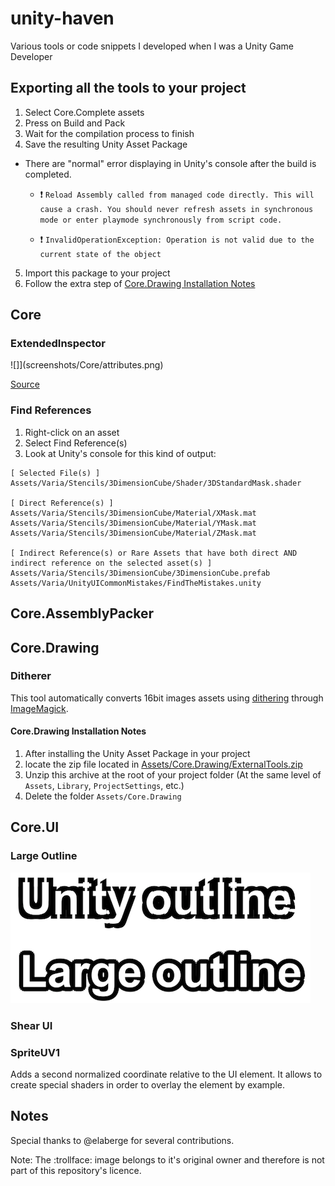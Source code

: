 # unity-haven
Various tools or code snippets I developed when I was a Unity Game Developer

## Exporting all the tools to your project
1. Select Core.Complete assets
2. Press on Build and Pack
3. Wait for the compilation process to finish
4. Save the resulting Unity Asset Package
  * There are "normal" error displaying in Unity's console after the build is completed.
    * :exclamation: `Reload Assembly called from managed code directly. This will cause a crash. You should never refresh assets in synchronous mode or enter playmode synchronously from script code.`

    * :exclamation: `InvalidOperationException: Operation is not valid due to the current state of the object`
5. Import this package to your project
6. Follow the extra step of [Core.Drawing Installation Notes](#coredrawing-installation-notes)

## Core

### ExtendedInspector

![]](screenshots/Core/attributes.png)

[Source](Assets/Core/Demo/Attributes.cs)

### Find References
1. Right-click on an asset
2. Select Find Reference(s)
3. Look at Unity's console for this kind of output:

```
[ Selected File(s) ]
Assets/Varia/Stencils/3DimensionCube/Shader/3DStandardMask.shader

[ Direct Reference(s) ]
Assets/Varia/Stencils/3DimensionCube/Material/XMask.mat
Assets/Varia/Stencils/3DimensionCube/Material/YMask.mat
Assets/Varia/Stencils/3DimensionCube/Material/ZMask.mat

[ Indirect Reference(s) or Rare Assets that have both direct AND indirect reference on the selected asset(s) ]
Assets/Varia/Stencils/3DimensionCube/3DimensionCube.prefab
Assets/Varia/UnityUICommonMistakes/FindTheMistakes.unity
```

## Core.AssemblyPacker

## Core.Drawing

### Ditherer

This tool automatically converts 16bit images assets using [dithering](https://en.wikipedia.org/wiki/Dither) through [ImageMagick](https://www.imagemagick.org).

#### Core.Drawing Installation Notes

1. After installing the Unity Asset Package in your project
2. locate the zip file located in [Assets/Core.Drawing/ExternalTools.zip](Assets/Core.Drawing/ExternalTools.zip)
3. Unzip this archive at the root of your project folder (At the same level of `Assets`, `Library`, `ProjectSettings`, etc.)
4. Delete the folder `Assets/Core.Drawing`

## Core.UI

### Large Outline
![Comparison of unity outline with this outline](screenshots/Core.UI/large_outline.png)

### Shear UI
### SpriteUV1

Adds a second normalized coordinate relative to the UI element. It allows to create special shaders in order to overlay the element by example.

## Notes

Special thanks to @elaberge for several contributions.

Note: The :trollface: image belongs to it's original owner and therefore is not part of this repository's licence.

